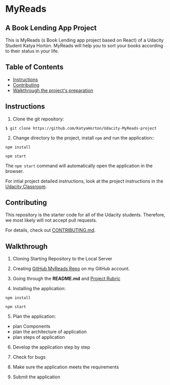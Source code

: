 # MyReads
## A Book Lending App Project


This is MyReads (s Book Lending app project based on React) of a Udacity Student Katya Horton.
MyReads will help you to sort your books according to their status in your life.


## Table of Contents

* [Instructions](#instructions)
* [Contributing](#contributing)
* [Walkthrough the project's preparation](#Walkthrough)

## Instructions

1. Clone the git repository: 

```$ git clone https://github.com/KatyaHorton/Udacity-MyReads-project```

2. Change directory to the project, install ```npm``` and run the application:: 

```
npm install 

npm start
```

The ```npm start``` command will automatically open the application in the browser. 

For intial project detailed instructions, look at the project instructions in the [Udacity Classroom](https://classroom.udacity.com/me).

## Contributing




This repository is the starter code for all of the Udacity students. Therefore, we most likely will not accept pull requests.

For details, check out [CONTRIBUTING.md](CONTRIBUTING.md).

## Walkthrough
1. Cloning Starting Repository to the Local Server

2. Creating [GitHub MyReads Repo](https://github.com/KatyaHorton/Udacity-MyReads-project/) on my GitHub account.

3. Going through the **README.md** and [Project Rubric](https://review.udacity.com/#!/rubrics/918/view)

4. Installing the application: 
```
npm install 

npm start
```

5. Plan the application:
- plan Components
- plan the architecture of application
- plan steps of application

6. Develop the application step by step

7. Check for bugs

8. Make sure the application meets the requirements 

9. Submit the application


